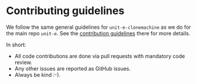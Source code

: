 # Contributing guidelines

We follow the same general guidelines for `unit-e-clonemachine` as we do for the
main repo `unit-e`. See the [contribution
guidelines](https://github.com/dtr-org/unit-e/blob/master/CONTRIBUTING.md) there
for more details.

In short:

* All code contributions are done via pull requests with mandatory code
review.
* Any other issues are reported as GitHub issues.
* Always be kind :-).
